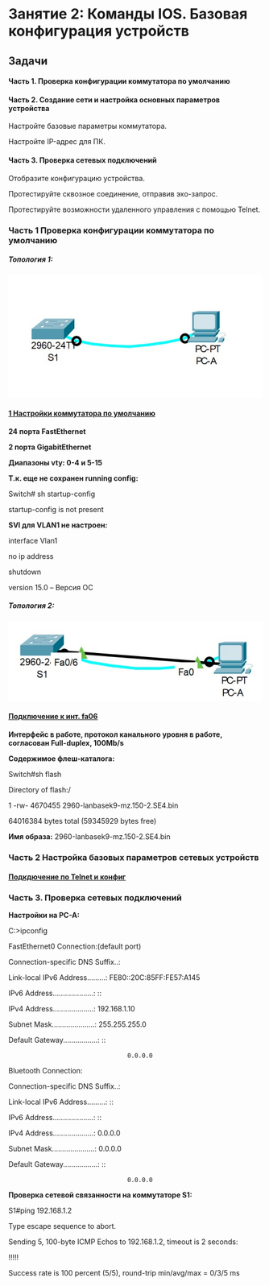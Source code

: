 # Занятие 2: Команды IOS. Базовая конфигурация устройств
## Задачи
#### Часть 1. Проверка конфигурации коммутатора по умолчанию
#### Часть 2. Создание сети и настройка основных параметров устройства
Настройте базовые параметры коммутатора.

Настройте IP-адрес для ПК.
#### Часть 3. Проверка сетевых подключений
Отобразите конфигурацию устройства.

Протестируйте сквозное соединение, отправив эхо-запрос.

Протестируйте возможности удаленного управления с помощью Telnet.


### Часть 1 Проверка конфигурации коммутатора по умолчанию

##### Топология 1:
![](Top1.jpg)
#### [1 Настройки коммутатора по умолчанию](def1)
**24 порта FastEthernet**

**2 порта GigabitEthernet**

**Диапазоны vty: 0-4 и 5-15**

**Т.к. еще не сохранен running config:**

Switch# sh startup-config 

startup-config is not present

**SVI для VLAN1 не настроен:**

interface Vlan1

no ip address

shutdown

version 15.0 – Версия ОС
##### Топология 2:
![](Top2.jpg)

#### [Подключение к инт. fa06](Podcfa06)

**Интерфейс в работе, протокол канального уровня в работе, согласован Full-duplex, 100Mb/s**

**Содержимое флеш-каталога:**

Switch#sh flash

Directory of flash:/

1 -rw- 4670455 <no date> 2960-lanbasek9-mz.150-2.SE4.bin

64016384 bytes total (59345929 bytes free)

**Имя образа:**
  2960-lanbasek9-mz.150-2.SE4.bin


### Часть 2 Настройка базовых параметров сетевых устройств

#### [Подкдючение по Telnet и конфиг](ConfTelnet)


### Часть 3. Проверка сетевых подключений
**Настройки на PC-A:**

C:\>ipconfig

FastEthernet0 Connection:(default port)

   Connection-specific DNS Suffix..:
   
   Link-local IPv6 Address.........: FE80::20C:85FF:FE57:A145
   
   IPv6 Address....................: ::
   
   IPv4 Address....................: 192.168.1.10
   
   Subnet Mask.....................: 255.255.255.0
   
   Default Gateway.................: ::
   
                                     0.0.0.0

Bluetooth Connection:

   Connection-specific DNS Suffix..: 
   
   Link-local IPv6 Address.........: ::
   
   IPv6 Address....................: ::
   
   IPv4 Address....................: 0.0.0.0
   
   Subnet Mask.....................: 0.0.0.0
   
   Default Gateway.................: ::
   
                                     0.0.0.0

**Проверка сетевой связанности на коммутаторе S1:**

S1#ping 192.168.1.2

Type escape sequence to abort.

Sending 5, 100-byte ICMP Echos to 192.168.1.2, timeout is 2 seconds:

!!!!!

Success rate is 100 percent (5/5), round-trip min/avg/max = 0/3/5 ms

